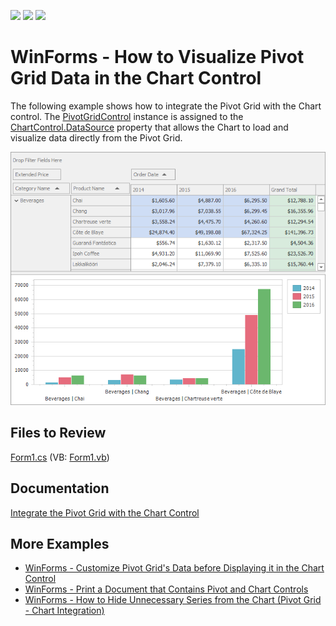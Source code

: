 <!-- default badges list -->
![](https://img.shields.io/endpoint?url=https://codecentral.devexpress.com/api/v1/VersionRange/128582687/21.2.3%2B)
[![](https://img.shields.io/badge/Open_in_DevExpress_Support_Center-FF7200?style=flat-square&logo=DevExpress&logoColor=white)](https://supportcenter.devexpress.com/ticket/details/E2911)
[![](https://img.shields.io/badge/📖_How_to_use_DevExpress_Examples-e9f6fc?style=flat-square)](https://docs.devexpress.com/GeneralInformation/403183)
<!-- default badges end -->

# WinForms - How to Visualize Pivot Grid Data in the Chart Control

The following example shows how to integrate the Pivot Grid with the Chart control. The [PivotGridControl](https://docs.devexpress.com/WindowsForms/DevExpress.XtraPivotGrid.PivotGridControl) instance is assigned to the [ChartControl.DataSource](https://docs.devexpress.com/WindowsForms/DevExpress.XtraCharts.ChartControl.DataSource) property that allows the Chart to load and visualize data directly from the Pivot Grid. 

![Pivot Grid and Chart integration](images/pivotgrid.png)

<!-- default file list -->

## Files to Review

[Form1.cs](./CS/XtraPivotGrid_ChartsIntegration/Form1.cs) (VB: [Form1.vb](./VB/XtraPivotGrid_ChartsIntegration/Form1.vb))
<!-- default file list end -->

## Documentation

[Integrate the Pivot Grid with the Chart Control](https://docs.devexpress.com/WindowsForms/8748/controls-and-libraries/pivot-grid/data-analysis/integration-with-the-chart-control)

## More Examples

- [WinForms - Customize Pivot Grid's Data before Displaying it in the Chart Control](https://github.com/DevExpress-Examples/customize-pivot-grid-controls-data-before-displaying-it-in-a-chart-control-e2214)
- [WinForms - Print a Document that Contains Pivot and Chart Controls](https://github.com/DevExpress-Examples/winforms-print-pivot-and-chart-controls)
- [WinForms - How to Hide Unnecessary Series from the Chart (Pivot Grid - Chart Integration)](https://github.com/DevExpress-Examples/winforms-pivot-chart-integration-hide-unnecessary-series-from-the-chart)
